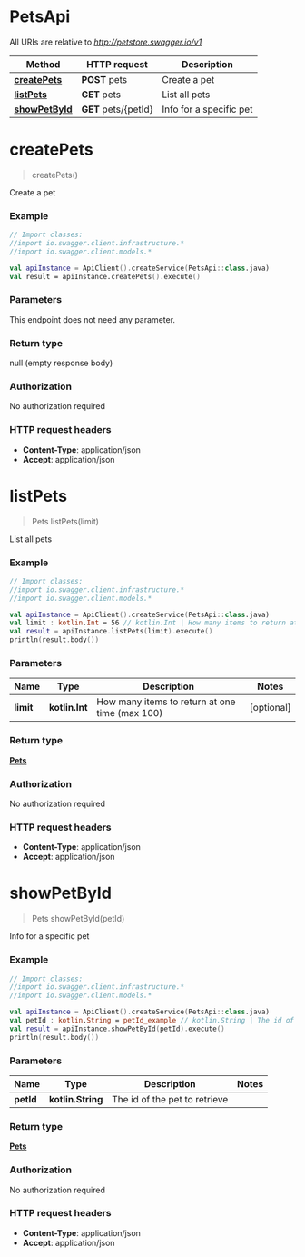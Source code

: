 # PetsApi

All URIs are relative to *http://petstore.swagger.io/v1*

Method | HTTP request | Description
------------- | ------------- | -------------
[**createPets**](PetsApi.md#createPets) | **POST** pets | Create a pet
[**listPets**](PetsApi.md#listPets) | **GET** pets | List all pets
[**showPetById**](PetsApi.md#showPetById) | **GET** pets/{petId} | Info for a specific pet


<a name="createPets"></a>
# **createPets**
> createPets()

Create a pet

### Example
```kotlin
// Import classes:
//import io.swagger.client.infrastructure.*
//import io.swagger.client.models.*

val apiInstance = ApiClient().createService(PetsApi::class.java)
val result = apiInstance.createPets().execute()
```

### Parameters
This endpoint does not need any parameter.

### Return type

null (empty response body)

### Authorization

No authorization required

### HTTP request headers

 - **Content-Type**: application/json
 - **Accept**: application/json

<a name="listPets"></a>
# **listPets**
> Pets listPets(limit)

List all pets

### Example
```kotlin
// Import classes:
//import io.swagger.client.infrastructure.*
//import io.swagger.client.models.*

val apiInstance = ApiClient().createService(PetsApi::class.java)
val limit : kotlin.Int = 56 // kotlin.Int | How many items to return at one time (max 100)
val result = apiInstance.listPets(limit).execute()
println(result.body())
```

### Parameters

Name | Type | Description  | Notes
------------- | ------------- | ------------- | -------------
 **limit** | **kotlin.Int**| How many items to return at one time (max 100) | [optional]

### Return type

[**Pets**](Pets.md)

### Authorization

No authorization required

### HTTP request headers

 - **Content-Type**: application/json
 - **Accept**: application/json

<a name="showPetById"></a>
# **showPetById**
> Pets showPetById(petId)

Info for a specific pet

### Example
```kotlin
// Import classes:
//import io.swagger.client.infrastructure.*
//import io.swagger.client.models.*

val apiInstance = ApiClient().createService(PetsApi::class.java)
val petId : kotlin.String = petId_example // kotlin.String | The id of the pet to retrieve
val result = apiInstance.showPetById(petId).execute()
println(result.body())
```

### Parameters

Name | Type | Description  | Notes
------------- | ------------- | ------------- | -------------
 **petId** | **kotlin.String**| The id of the pet to retrieve |

### Return type

[**Pets**](Pets.md)

### Authorization

No authorization required

### HTTP request headers

 - **Content-Type**: application/json
 - **Accept**: application/json


